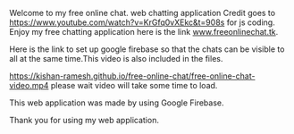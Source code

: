 Welcome to my free online chat. web chatting application 
Credit goes to https://www.youtube.com/watch?v=KrGfq0vXEkc&t=908s for js coding.
Enjoy my free chatting application here is the link www.freeonlinechat.tk.

Here is the link to set up google firebase so that the chats can be visible to all at the same time.This video is also included in the files.

https://kishan-ramesh.github.io/free-online-chat/free-online-chat-video.mp4 please wait video will take some time to load.

This web application was made by using Google Firebase.

Thank you for using my web application.
